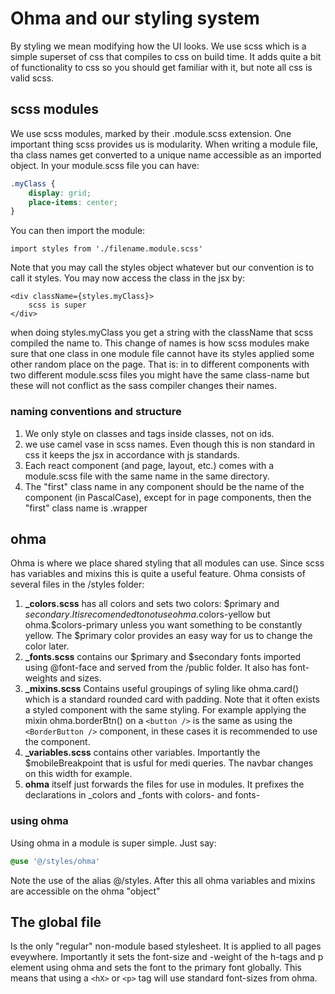 # Ohma and our styling system
By styling we mean modifying how the UI looks. We use scss which is a simple superset of css that compiles to css on build time. It adds quite a bit of functionality to css so you should get familiar with it, but note all css is valid scss.

## scss modules
We use scss modules, marked by their .module.scss extension. One important thing scss provides us is modularity. When writing a module file, tha class names get converted to a unique name accessible as an imported object. In your module.scss file you can have:
```css
.myClass {
    display: grid;
    place-items: center;
}
```
You can then import the module:
```tsx
import styles from './filename.module.scss'
```
Note that you may call the styles object whatever but our convention is to call it styles. You may now access the class in the jsx by:
```tsx
<div className={styles.myClass}>
    scss is super
</div>
```
when doing styles.myClass you get a string with the className that scss compiled the name to. This change of names is how scss modules make sure that one class in one module file cannot have its styles applied some other random place on the page. That is: in to different components with two different module.scss files you might have the same class-name but these will not conflict as the sass compiler changes their names.

### naming conventions and structure
1. We only style on classes and tags inside classes, not on ids.
2. we use camel vase in scss names. Even though this is non standard in css it keeps the jsx in accordance with js standards.
3. Each react component (and page, layout, etc.) comes with a module.scss file with the same name in the same directory.
4. The "first" class name in any component should be the name of the component (in PascalCase), except for in page components, then the "first" class name is .wrapper

## ohma
Ohma is where we place shared styling that all modules can use. Since scss has variables and mixins this is quite a useful feature. Ohma consists of several files in the /styles folder:
1. **_colors.scss** has all colors and sets two colors: $primary and $secondary. It is recomended to not use ohma.$colors-yellow but ohma.$colors-primary unless you want something to be constantly yellow. The $primary color provides an easy way for us to change the color later.
2. **_fonts.scss** contains our $primary and $secondary fonts imported using @font-face and served from the /public folder. It also has font-weights and sizes.
3. **_mixins.scss** Contains useful groupings of syling like ohma.card() which is a standard rounded card with padding. Note that it often exists a styled component with the same styling. For example applying the mixin ohma.borderBtn() on a ```<button />``` is the same as using the ```<BorderButton />``` component, in these cases it is recommended to use the component.
4. **_variables.scss** contains other variables. Importantly the $mobileBreakpoint that is usful for medi queries. The navbar changes on this width for example.
5. **ohma** itself just forwards the files for use in modules. It prefixes the declarations in _colors and _fonts with colors- and fonts-

### using ohma
Using ohma in a module is super simple. Just say:
```css
@use '@/styles/ohma'
```
Note the use of the alias @/styles. After this all ohma variables and mixins are accessible on the ohma "object"

## The global file
Is the only "regular" non-module based stylesheet. It is applied to all pages eveywhere. Importantly it sets the font-size and -weight of the h-tags and p element using ohma and sets the font to the primary font globally. This means that using a ```<hX>``` or ```<p>``` tag will use standard font-sizes from ohma. 